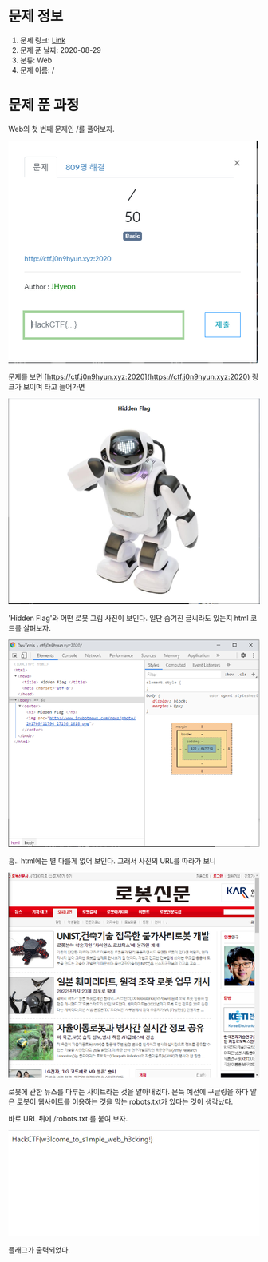 # 문제 정보
1. 문제 링크: [Link](https://ctf.j0n9hyun.xyz:2020)
2. 문제 푼 날짜: 2020-08-29
3. 분류: Web
4. 문제 이름: /

# 문제 푼 과정
Web의 첫 번째 문제인 /를 풀어보자.

![main](pic/main.PNG)

문제를 보면 [https://ctf.j0n9hyun.xyz:2020](https://ctf.j0n9hyun.xyz:2020) 링크가 보이며 타고 들어가면

![Robots](pic/robots.PNG)

'Hidden Flag'와 어떤 로봇 그림 사진이 보인다.
일단 숨겨진 글씨라도 있는지 html 코드를 살펴보자.

![html](pic/html.PNG)

흠.. html에는 별 다를게 없어 보인다.
그래서 사진의 URL를 따라가 보니

![robotsite](pic/robotsite.PNG)

로봇에 관한 뉴스를 다루는 사이트라는 것을 알아내었다.
문득 예전에 구글링을 하다 알은 로봇이 웹사이트를 이용하는 것을 막는 robots.txt가 있다는 것이 생각났다.

바로 URL 뒤에 /robots.txt 를 붙여 보자.

![flag](pic/flag.PNG)

플래그가 출력되었다.